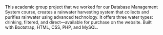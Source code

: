 This academic group project that we worked for our Database Management System course, creates a rainwater harvesting system that collects and purifies rainwater using advanced technology. It offers three water types: drinking, filtered, and direct—available for purchase on the website. Built with Bootstrap, HTML, CSS, PHP, and MySQL.
